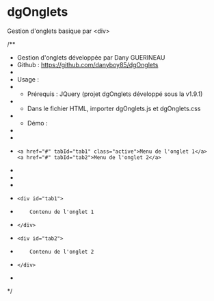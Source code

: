 # dgOnglets
Gestion d'onglets basique par &lt;div>

/** 
 * Gestion d'onglets développée par Dany GUERINEAU
 * Github : https://github.com/danyboy85/dgOnglets
 * 
 * Usage :
 * - Prérequis : JQuery (projet dgOnglets développé sous la v1.9.1)
 * - Dans le fichier HTML, importer dgOnglets.js et dgOnglets.css
 * - Démo :
 * <!-- Un <div> conteneur pour gérer le menu, contenant des liens <a> avec un paramètre tabId faisant référence au <div> de contenu de l'onglet -->
 * <div class="dg_tab_menu">
 * 	   <a href="#" tabId="tab1" class="active">Menu de l'onglet 1</a>
	   <a href="#" tabId="tab2">Menu de l'onglet 2</a>				
 * </div>
 * <!-- Un <div> conteneur pour chaque contenu d'onglet -->
 * <div class="dg_tab_container">			
 *     <div id="tab1">
 *         Contenu de l'onglet 1
 *     </div>
 *     <div id="tab2">
 *         Contenu de l'onglet 2
 *     </div>
 * </div>
 */

